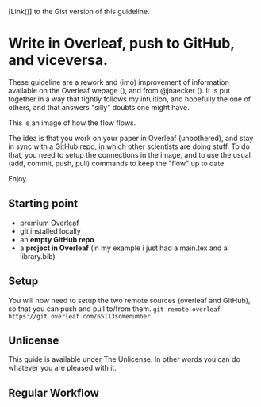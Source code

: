 [Link()] to the Gist version of this guideline.
# Write in Overleaf, push to GitHub, and viceversa.

These guideline are a rework and (imo) improvement of information available on the Overleaf wepage (), and from @jnaecker (). It is put together in a way that tightly follows my intuition, and hopefully the one of others, and that answers "silly" doubts one might have.

This is an image of how the flow flows.


The idea is that you work on your paper in Overleaf (unbothered), and stay in sync with a GitHub repo, in which other scientists are doing stuff. To do that, you need to setup the connections in the image, and to use the usual (add, commit, push, pull) commands to keep the "flow" up to date.

Enjoy.


## Starting point

- premium Overleaf
- git installed locally
- an **empty GitHub repo**
- a **project in Overleaf** (in my example i just had a main.tex and a library.bib)


## Setup

You will now need to setup the two remote sources (overleaf and GitHub), so that you can push and pull to/from them.
```git remote overleaf https://git.overleaf.com/65113somenumber```

## Unlicense

This guide is available under The Unlicense. In other words you can do whatever you are pleased with it.




## Regular Workflow
